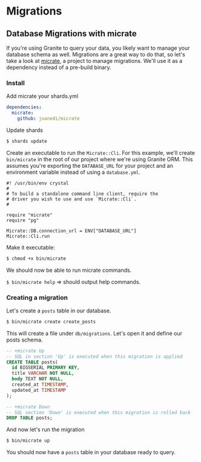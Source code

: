 # Migrations

## Database Migrations with micrate

If you're using Granite to query your data, you likely want to manage your database schema as well. Migrations are a great way to do that, so let's take a look at [micrate](https://github.com/juanedi/micrate), a project to manage migrations. We'll use it as a dependency instead of a pre-build binary.

### Install

Add micrate your shards.yml

```yaml
dependencies:
  micrate:
    github: juanedi/micrate
```

Update shards
```sh
$ shards update
```

Create an executable to run the `Micrate::Cli`. For this example, we'll create `bin/micrate` in the root of our project where we're using Granite ORM. This assumes you're exporting the `DATABASE_URL` for your project and an environment variable instead of using a `database.yml`.

```crystal
#! /usr/bin/env crystal
#
# To build a standalone command line client, require the
# driver you wish to use and use `Micrate::Cli`.
#

require "micrate"
require "pg"

Micrate::DB.connection_url = ENV["DATABASE_URL"]
Micrate::Cli.run
```

Make it executable:
```sh
$ chmod +x bin/micrate
```

We should now be able to run micrate commands.

`$ bin/micrate help` => should output help commands.

### Creating a migration

Let's create a `posts` table in our database.

```sh
$ bin/micrate create create_posts
```

This will create a file under `db/migrations`. Let's open it and define our posts schema.

```sql
-- +micrate Up
-- SQL in section 'Up' is executed when this migration is applied
CREATE TABLE posts(
  id BIGSERIAL PRIMARY KEY,
  title VARCHAR NOT NULL,
  body TEXT NOT NULL,
  created_at TIMESTAMP,
  updated_at TIMESTAMP
);

-- +micrate Down
-- SQL section 'Down' is executed when this migration is rolled back
DROP TABLE posts;
```

And now let's run the migration
```sh
$ bin/micrate up
```

You should now have a `posts` table in your database ready to query.
